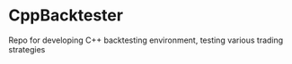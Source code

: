 # CppBacktester
Repo for developing C++ backtesting environment, testing various trading strategies
